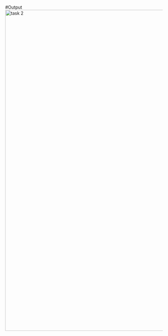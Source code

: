 #Output
<img width="1822" height="1024" alt="task 2" src="https://github.com/user-attachments/assets/476a04e0-4a6f-4a4d-b23a-15735735b8cc" />
